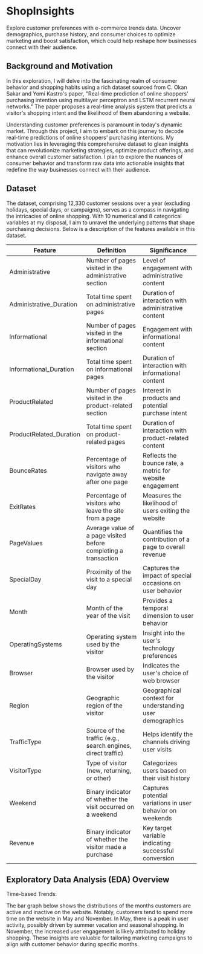 # ShopInsights
Explore customer preferences with e-commerce trends data. Uncover demographics, purchase history, and consumer choices to optimize marketing and boost satisfaction, which could help reshape how businesses connect with their audience.

<h2>Background and Motivation</h2>

In this exploration, I will delve into the fascinating realm of consumer behavior and shopping habits using a rich dataset sourced from C. Okan Sakar and Yomi Kastro's paper, "Real-time prediction of online shoppers’ purchasing intention using multilayer perceptron and LSTM recurrent neural networks." The paper proposes a real-time analysis system that predicts a visitor's shopping intent and the likelihood of them abandoning a website.

Understanding customer preferences is paramount in today's dynamic market. Through this project, I aim to embark on this journey to decode real-time predictions of online shoppers' purchasing intentions. My motivation lies in leveraging this comprehensive dataset to glean insights that can revolutionize marketing strategies, optimize product offerings, and enhance overall customer satisfaction. I plan to explore the nuances of consumer behavior and transform raw data into actionable insights that redefine the way businesses connect with their audience.

<h2>Dataset</h2>

The dataset, comprising 12,330 customer sessions over a year (excluding holidays, special days, or campaigns), serves as a compass in navigating the intricacies of online shopping. With 10 numerical and 8 categorical variables at  my disposal, I aim to unravel the underlying patterns that shape purchasing decisions. Below is a description of the features available in this dataset.

| Feature | Definition  | Significance |
| ------------- | ------------- | ------------- |
| Administrative | Number of pages visited in the administrative section | Level of engagement with administrative content  |
| Administrative_Duration  | Total time spent on administrative pages  | Duration of interaction with administrative content |
| Informational  | Number of pages visited in the informational section | Engagement with informational content |
| Informational_Duration  | Total time spent on informational pages | Duration of interaction with informational content |
| ProductRelated | Number of pages visited in the product-related section | Interest in products and potential purchase intent |
| ProductRelated_Duration | Total time spent on product-related pages| Duration of interaction with product-related content |
| BounceRates | Percentage of visitors who navigate away after one page | Reflects the bounce rate, a metric for website engagement |
| ExitRates | Percentage of visitors who leave the site from a page | Measures the likelihood of users exiting the website |
| PageValues | Average value of a page visited before completing a transaction | Quantifies the contribution of a page to overall revenue |
| SpecialDay | Proximity of the visit to a special day | Captures the impact of special occasions on user behavior |
| Month | Month of the year of the visit | Provides a temporal dimension to user behavior |
| OperatingSystems | Operating system used by the visitor | Insight into the user's technology preferences |
| Browser | Browser used by the visitor | Indicates the user's choice of web browser |
| Region | Geographic region of the visitor | Geographical context for understanding user demographics |
| TrafficType | Source of the traffic (e.g., search engines, direct traffic) | Helps identify the channels driving user visits |
| VisitorType | Type of visitor (new, returning, or other) | Categorizes users based on their visit history |
| Weekend | Binary indicator of whether the visit occurred on a weekend | Captures potential variations in user behavior on weekends |
| Revenue | Binary indicator of whether the visitor made a purchase	| Key target variable indicating successful conversion |

<h2>Exploratory Data Analysis (EDA) Overview</h2>

Time-based Trends:

The bar graph below shows the distributions of the months customers are active and inactive on the website. Notably, customers tend to spend more time on the website in May and November. In May, there is a peak in user activity, possibly driven by summer vacation and seasonal shopping. In November, the increased user engagement is likely attributed to holiday shopping. These insights are valuable for tailoring marketing campaigns to align with customer behavior during specific months.
